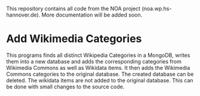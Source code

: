 This repository contains all code from the NOA project (noa.wp.hs-hannover.de). More documentation will be added soon.

# Add Wikimedia Categories
This programs finds all distinct Wikipedia Categories in a MongoDB, writes them into a new database and adds the corresponding categories from Wikimedia Commons as well as Wikidata items. It then adds the Wikimedia Commons categories to the original database. The created database can be deleted. The wikidata items are not added to the original database. This can be done with small changes to the source code.
